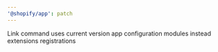 ```yaml
---
'@shopify/app': patch
---
```


Link command uses current version app configuration modules instead extensions registrations
